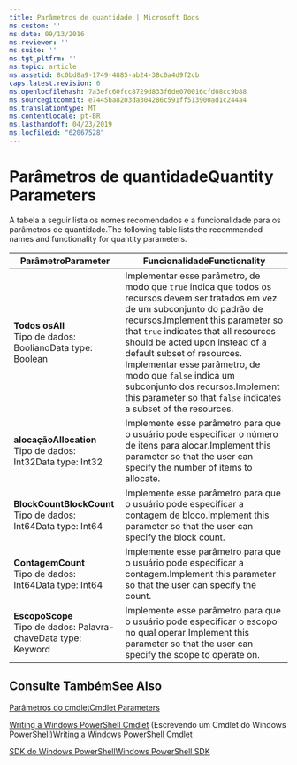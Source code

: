 ```yaml
---
title: Parâmetros de quantidade | Microsoft Docs
ms.custom: ''
ms.date: 09/13/2016
ms.reviewer: ''
ms.suite: ''
ms.tgt_pltfrm: ''
ms.topic: article
ms.assetid: 8c0bd8a9-1749-4885-ab24-38c0a4d9f2cb
caps.latest.revision: 6
ms.openlocfilehash: 7a3efc60fcc8729d833f6de070016cfd08cc9b88
ms.sourcegitcommit: e7445ba8203da304286c591ff513900ad1c244a4
ms.translationtype: MT
ms.contentlocale: pt-BR
ms.lasthandoff: 04/23/2019
ms.locfileid: "62067528"
---
```

# <a name="quantity-parameters"></a><span data-ttu-id="4df5c-102">Parâmetros de quantidade</span><span class="sxs-lookup"><span data-stu-id="4df5c-102">Quantity Parameters</span></span>

<span data-ttu-id="4df5c-103">A tabela a seguir lista os nomes recomendados e a funcionalidade para os parâmetros de quantidade.</span><span class="sxs-lookup"><span data-stu-id="4df5c-103">The following table lists the recommended names and functionality for quantity parameters.</span></span>

|<span data-ttu-id="4df5c-104">Parâmetro</span><span class="sxs-lookup"><span data-stu-id="4df5c-104">Parameter</span></span>|<span data-ttu-id="4df5c-105">Funcionalidade</span><span class="sxs-lookup"><span data-stu-id="4df5c-105">Functionality</span></span>|
|---|---|
|<span data-ttu-id="4df5c-106">**Todos os**</span><span class="sxs-lookup"><span data-stu-id="4df5c-106">**All**</span></span><br><span data-ttu-id="4df5c-107">Tipo de dados: Booliano</span><span class="sxs-lookup"><span data-stu-id="4df5c-107">Data type: Boolean</span></span>|<span data-ttu-id="4df5c-108">Implementar esse parâmetro, de modo que `true` indica que todos os recursos devem ser tratados em vez de um subconjunto do padrão de recursos.</span><span class="sxs-lookup"><span data-stu-id="4df5c-108">Implement this parameter so that `true` indicates that all resources should be acted upon instead of a default subset of resources.</span></span> <span data-ttu-id="4df5c-109">Implementar esse parâmetro, de modo que `false` indica um subconjunto dos recursos.</span><span class="sxs-lookup"><span data-stu-id="4df5c-109">Implement this parameter so that `false` indicates a subset of the resources.</span></span>|
|<span data-ttu-id="4df5c-110">**alocação**</span><span class="sxs-lookup"><span data-stu-id="4df5c-110">**Allocation**</span></span><br><span data-ttu-id="4df5c-111">Tipo de dados: Int32</span><span class="sxs-lookup"><span data-stu-id="4df5c-111">Data type: Int32</span></span>|<span data-ttu-id="4df5c-112">Implemente esse parâmetro para que o usuário pode especificar o número de itens para alocar.</span><span class="sxs-lookup"><span data-stu-id="4df5c-112">Implement this parameter so that the user can specify the number of items to allocate.</span></span>|
|<span data-ttu-id="4df5c-113">**BlockCount**</span><span class="sxs-lookup"><span data-stu-id="4df5c-113">**BlockCount**</span></span><br><span data-ttu-id="4df5c-114">Tipo de dados: Int64</span><span class="sxs-lookup"><span data-stu-id="4df5c-114">Data type: Int64</span></span>|<span data-ttu-id="4df5c-115">Implemente esse parâmetro para que o usuário pode especificar a contagem de bloco.</span><span class="sxs-lookup"><span data-stu-id="4df5c-115">Implement this parameter so that the user can specify the block count.</span></span>|
|<span data-ttu-id="4df5c-116">**Contagem**</span><span class="sxs-lookup"><span data-stu-id="4df5c-116">**Count**</span></span><br><span data-ttu-id="4df5c-117">Tipo de dados: Int64</span><span class="sxs-lookup"><span data-stu-id="4df5c-117">Data type: Int64</span></span>|<span data-ttu-id="4df5c-118">Implemente esse parâmetro para que o usuário pode especificar a contagem.</span><span class="sxs-lookup"><span data-stu-id="4df5c-118">Implement this parameter so that the user can specify the count.</span></span>|
|<span data-ttu-id="4df5c-119">**Escopo**</span><span class="sxs-lookup"><span data-stu-id="4df5c-119">**Scope**</span></span><br><span data-ttu-id="4df5c-120">Tipo de dados: Palavra-chave</span><span class="sxs-lookup"><span data-stu-id="4df5c-120">Data type: Keyword</span></span>|<span data-ttu-id="4df5c-121">Implemente esse parâmetro para que o usuário pode especificar o escopo no qual operar.</span><span class="sxs-lookup"><span data-stu-id="4df5c-121">Implement this parameter so that the user can specify the scope to operate on.</span></span>|

## <a name="see-also"></a><span data-ttu-id="4df5c-122">Consulte Também</span><span class="sxs-lookup"><span data-stu-id="4df5c-122">See Also</span></span>

[<span data-ttu-id="4df5c-123">Parâmetros do cmdlet</span><span class="sxs-lookup"><span data-stu-id="4df5c-123">Cmdlet Parameters</span></span>](./cmdlet-parameters.md)

<span data-ttu-id="4df5c-124">[Writing a Windows PowerShell Cmdlet](./writing-a-windows-powershell-cmdlet.md) (Escrevendo um Cmdlet do Windows PowerShell)</span><span class="sxs-lookup"><span data-stu-id="4df5c-124">[Writing a Windows PowerShell Cmdlet](./writing-a-windows-powershell-cmdlet.md)</span></span>

[<span data-ttu-id="4df5c-125">SDK do Windows PowerShell</span><span class="sxs-lookup"><span data-stu-id="4df5c-125">Windows PowerShell SDK</span></span>](../windows-powershell-reference.md)

